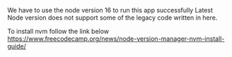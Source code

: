 We have to use the node version 16 to run this app successfully
Latest Node version does not support some of the legacy code written in here.

To install nvm follow the link below
https://www.freecodecamp.org/news/node-version-manager-nvm-install-guide/
